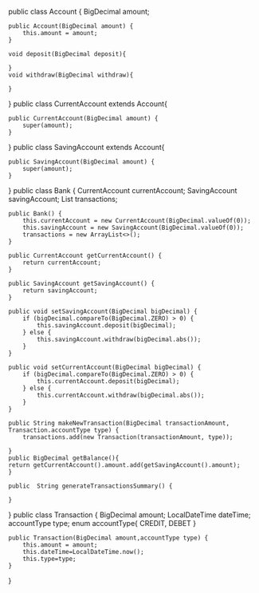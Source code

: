 public class Account {
BigDecimal amount;

    public Account(BigDecimal amount) {
        this.amount = amount;
    }

    void deposit(BigDecimal deposit){
    
    }
    void withdraw(BigDecimal withdraw){
       
    }

}
public class CurrentAccount extends Account{

    public CurrentAccount(BigDecimal amount) {
        super(amount);
    }
}
public class SavingAccount extends Account{
    
    public SavingAccount(BigDecimal amount) {
        super(amount);
    }
}
public class Bank {
CurrentAccount currentAccount;
SavingAccount savingAccount;
List<Transaction> transactions;

    public Bank() {
        this.currentAccount = new CurrentAccount(BigDecimal.valueOf(0));
        this.savingAccount = new SavingAccount(BigDecimal.valueOf(0));
        transactions = new ArrayList<>();
    }

    public CurrentAccount getCurrentAccount() {
        return currentAccount;
    }

    public SavingAccount getSavingAccount() {
        return savingAccount;
    }

    public void setSavingAccount(BigDecimal bigDecimal) {
        if (bigDecimal.compareTo(BigDecimal.ZERO) > 0) {
            this.savingAccount.deposit(bigDecimal);
        } else {
            this.savingAccount.withdraw(bigDecimal.abs());
        }
    }

    public void setCurrentAccount(BigDecimal bigDecimal) {
        if (bigDecimal.compareTo(BigDecimal.ZERO) > 0) {
            this.currentAccount.deposit(bigDecimal);
        } else {
            this.currentAccount.withdraw(bigDecimal.abs());
        }
    }

    public String makeNewTransaction(BigDecimal transactionAmount, Transaction.accountType type) {
        transactions.add(new Transaction(transactionAmount, type));
       
    }
    public BigDecimal getBalance(){
    return getCurrentAccount().amount.add(getSavingAccount().amount);
    }

    public  String generateTransactionsSummary() {
       
    }
}
public class Transaction {
BigDecimal amount;
LocalDateTime dateTime;
accountType type;
enum accountType{
CREDIT,
DEBET
}

    public Transaction(BigDecimal amount,accountType type) {
        this.amount = amount;
        this.dateTime=LocalDateTime.now();
        this.type=type;
    }
}